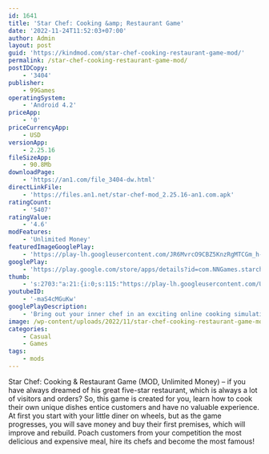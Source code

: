 ```yaml
---
id: 1641
title: 'Star Chef: Cooking &amp; Restaurant Game'
date: '2022-11-24T11:52:03+07:00'
author: Admin
layout: post
guid: 'https://kindmod.com/star-chef-cooking-restaurant-game-mod/'
permalink: /star-chef-cooking-restaurant-game-mod/
postIDCopy:
    - '3404'
publisher:
    - 99Games
operatingSystem:
    - 'Android 4.2'
priceApp:
    - '0'
priceCurrencyApp:
    - USD
versionApp:
    - 2.25.16
fileSizeApp:
    - 90.8Mb
downloadPage:
    - 'https://an1.com/file_3404-dw.html'
directLinkFile:
    - 'https://files.an1.net/star-chef-mod_2.25.16-an1.com.apk'
ratingCount:
    - '5407'
ratingValue:
    - '4.6'
modFeatures:
    - 'Unlimited Money'
featuredImageGooglePlay:
    - 'https://play-lh.googleusercontent.com/JR6MvrcO9CBZ5KnzRgMTCGm_h-CtOGsFFI7HelvZTFHuL041HuCULzW4Yu7zzXlDYIY'
googlePlay:
    - 'https://play.google.com/store/apps/details?id=com.NNGames.starchef_android'
thumb:
    - 's:2703:"a:21:{i:0;s:115:"https://play-lh.googleusercontent.com/UOG3Rgv1LsrpjJ6it0y6hNhJ-uLp97wXR4IxjeLynGKmeud5HHHJmRfwxR6azujdNas=w526-h296";i:1;s:115:"https://play-lh.googleusercontent.com/svs56-zk47tXcYN-mhkj1IP-x464_NWQwVVNYK5ouzTizlVZ1xFs09VzAK6HfKSiljo=w526-h296";i:2;s:116:"https://play-lh.googleusercontent.com/sJdY-470XKAvq7pXTOIvc4Fa672nDEGDuyXmR9LkbdFtbDuptZNHQ78AKvuxadRIdDOO=w526-h296";i:3;s:114:"https://play-lh.googleusercontent.com/ZwCFW_DUMDVdhroSEg3dBSUyO0NtR0gzGzjjPrgGNZo4CHeV7RyCbu6UeBhjhkw9zQ=w526-h296";i:4;s:115:"https://play-lh.googleusercontent.com/WTYzFmrpsklZyxWpAVwp_KMRkFaKXd7se-lDyeCMA_iF1mFmIlTNtn1ZSzmE5I76fLc=w526-h296";i:5;s:115:"https://play-lh.googleusercontent.com/THrkCmjoi7ZIW7z28_Lkqir8s3z-4ECpGkqG4E-8eHL9xfJGPd_W2ZZ8dSkgHjd1HMU=w526-h296";i:6;s:115:"https://play-lh.googleusercontent.com/Ocg5ObCiPxbnEXchMWNDM6d3Nl-dcCW7h7alPt9YeZMyz3nwRh2Q9zghJNyoKgOJyZY=w526-h296";i:7;s:114:"https://play-lh.googleusercontent.com/yCnYhPfuHTV3qn1gEPkj6A6ihjYX92UOBfQERVHb-Xcx_IZ1w9wdAYnreqk-LhIjTA=w526-h296";i:8;s:115:"https://play-lh.googleusercontent.com/5evVEpVn8qWElEJhWb5EAgrGjZhkPtbTjz_MyHCZ3_na7nHi6DCsdM-GdGzR_LHxejY=w526-h296";i:9;s:114:"https://play-lh.googleusercontent.com/MXJYPouvUS2juCOLHEL7x3Pw33Xkn0lp-hfHHxjzQQYEkPmJNoAICNeWndkZeVWw3A=w526-h296";i:10;s:115:"https://play-lh.googleusercontent.com/bnx8onu-MbwlrOF9EzOYl-eDrFsyQjNq-iBJs6WGc6bUE8MfMepJd7aaRoSeWR1Q4oc=w526-h296";i:11;s:115:"https://play-lh.googleusercontent.com/ZAcjoR8cYVnQlTiakwffYWAB3m6dLD9_4GOU9eZUpP-Bs5HkpF3SfePLsHPV_-Bf5EA=w526-h296";i:12;s:116:"https://play-lh.googleusercontent.com/xToxSbFcZaZJhAnVT3SZ5YKnT3gtLA9GKuXrntIxJwFUYrvDm_GqjzpuHOf5CPYgXP9R=w526-h296";i:13;s:116:"https://play-lh.googleusercontent.com/1RsAW09SeDioCWsBNw133MFu7FEQ2-BMyfQKrp7qHI8YjP-2aocKo4nXsNu4Dz2F6Jog=w526-h296";i:14;s:115:"https://play-lh.googleusercontent.com/r_WrcVxN3-Dv4Z2M_kYM_MzJ22kVFwBfHyUla-tjYBga4YFPiSr0IVnZ2lCVO1tPwMg=w526-h296";i:15;s:115:"https://play-lh.googleusercontent.com/KFgO2qywpvSc_k0EJRj8dujeSVHTx2orIGQBvkz_g30O7vU9vksmQlCVsgImL6SReWg=w526-h296";i:16;s:114:"https://play-lh.googleusercontent.com/5dvCmW8mZuM66VPFSm53mrWzqEyMbHkFZ4IuOZ8S4jlJvJTf8QjV-m90C4x0HvNivg=w526-h296";i:17;s:114:"https://play-lh.googleusercontent.com/A1whKSwUf2WwyGErnUb92kVF2pP7HXLd6W-ld7znptBZlRgomja-MyX8vYi3cr__aA=w526-h296";i:18;s:114:"https://play-lh.googleusercontent.com/mInyow2B61JZo6aIvkLZwJkSfqeRooHyXQYBsypr_Cvb0fftMhas4v9gUjtqCyhCSw=w526-h296";i:19;s:114:"https://play-lh.googleusercontent.com/dbCf_SNhPlIaiLOs51Y_I3xhStOV4L6NUwWAMh1DfHHyrnaxCuaboSCd0N8g6xDJHg=w526-h296";i:20;s:116:"https://play-lh.googleusercontent.com/7X6btVZf0QTPzdV8HPfd5LVBrj9KxpjDDalajB2cWAJzCbiQbH5-Qd1LEuY3mhlpSI5G=w526-h296";}";'
youtubeID:
    - '-maS4cMGuKw'
googlePlayDescription:
    - 'Bring out your inner chef in an exciting online cooking simulation game!Are you a foodie? Are you a cook? Live your dream of becoming a Master Chef! Create recipes while putting together a cookbook of delicious dishes and grow from an amateur cook to a culinary master. Discover your passion of running a restaurant by managing a team of skilled chefs and customising your restaurant to make it the best in town!.• Cook and master worldly cuisines by serving hungry FOODIES.'
image: /wp-content/uploads/2022/11/star-chef-cooking-restaurant-game-mod.png
categories:
    - Casual
    - Games
tags:
    - mods
---
```


Star Chef: Cooking &amp; Restaurant Game (MOD, Unlimited Money) – if you have always dreamed of his great five-star restaurant, which is always a lot of visitors and orders? So, this game is created for you, learn how to cook their own unique dishes entice customers and have no valuable experience. At first you start with your little diner on wheels, but as the game progresses, you will save money and buy their first premises, which will improve and rebuild. Poach customers from your competition the most delicious and expensive meal, hire its chefs and become the most famous!